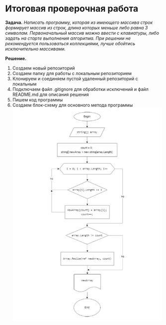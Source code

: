 # Итоговая проверочная работа
**Задача.** *Написать программу, которая из имеющего массива строк формирует массив из строк, длина которых меньше либо равна 3 символам. Первоначальный массив можно ввести с клавиатуры, либо задать на старте выполнения алгоритма. При решении не рекомендуется пользоваться коллекциями, лучше обойтись исключительно массивами.*

**Решение.**
1. Создаем новый репозиторий
2. Создаем папку для работы с локальным репозиторием
3. Клонируем и соединяем пустой удаленный репозиторий с локальным
4. Подключаем файл .gitignore для обработки исключений и файл README.md для описания решения
5. Пишем код программы
3. Создаем блок-схему для основного метода программы
![Блок-схема](FinalWorkDiagram.jpg)